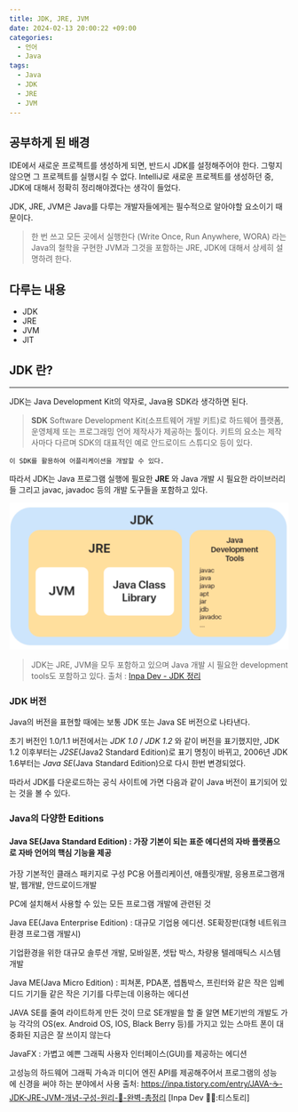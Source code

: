 ```yaml
---
title: JDK, JRE, JVM
date: 2024-02-13 20:00:22 +09:00
categories:
  - 언어
  - Java
tags:
  - Java
  - JDK
  - JRE
  - JVM
---
```


## 공부하게 된 배경

IDE에서 새로운 프로젝트를 생성하게 되면, 반드시 JDK를 설정해주어야 한다. 그렇지 않으면 그 프로젝트를 실행시킬 수 없다.
IntelliJ로 새로운 프로젝트를 생성하던 중, JDK에 대해서 정확히 정리해야겠다는 생각이 들었다.

JDK, JRE, JVM은 Java를 다루는 개발자들에게는 필수적으로 알아야할 요소이기 때문이다.

> 한 번 쓰고 모든 곳에서 실행한다 (Write Once, Run Anywhere, WORA)
라는 Java의 철학을 구현한 JVM과 그것을 포함하는 JRE, JDK에 대해서 상세히 설명하려 한다.


## 다루는 내용
- JDK
- JRE
- JVM
- JIT

## JDK 란?
---
JDK는 Java Development Kit의 약자로, Java용 SDK라 생각하면 된다.

> **SDK**
    Software Development Kit(소프트웨어 개발 키트)로 하드웨어 플랫폼, 운영체제 또는 프로그래밍 언어 제작사가 제공하는 툴이다.
    키트의 요소는 제작사마다 다르며 SDK의 대표적인 예로 안드로이드 스튜디오 등이 있다.

    이 SDK를 활용하여 어플리케이션을 개발할 수 있다.

따라서 JDK는 Java 프로그램 실행에 필요한 **JRE** 와 Java 개발 시 필요한 라이브러리들 그리고 javac, javadoc 등의 개발 도구들을 포함하고 있다.



![JDK의 구성요소](/assets/img/posts/2024-02-13-23-44-29.png)
> JDK는 JRE, JVM을 모두 포함하고 있으며 Java 개발 시 필요한 development tools도 포함하고 있다.
> 출처 : [Inpa Dev - JDK 정리](https://inpa.tistory.com/entry/JAVA-%E2%98%95-JDK-JRE-JVM-%EA%B0%9C%EB%85%90-%EA%B5%AC%EC%84%B1-%EC%9B%90%EB%A6%AC-%F0%9F%92%AF-%EC%99%84%EB%B2%BD-%EC%B4%9D%EC%A0%95%EB%A6%AC)

### JDK 버전

Java의 버전을 표현할 때에는 보통 JDK 또는 Java SE 버전으로 나타낸다.

초기 버전인 1.0/1.1 버전에서는 *JDK 1.0* / *JDK 1.2* 와 같이 버전을 표기했지만, JDK 1.2 이후부터는 *J2SE*(Java2 Standard Edition)로 표기 명칭이 바뀌고, 2006년 JDK 1.6부터는 *Java SE*(Java Standard Edition)으로 다시 한번 변경되었다.

따라서 JDK를 다운로드하는 공식 사이트에 가면 다음과 같이 Java 버전이 표기되어 있는 것을 볼 수 있다.

### Java의 다양한 Editions

#### Java SE(Java Standard Edition) : 가장 기본이 되는 표준 에디션의 자바 플랫폼으로 자바 언어의 핵심 기능을 제공

가장 기본적인 클래스 패키지로 구성
PC용 어플리케이션, 애플릿개발, 응용프로그램개발, 웹개발, 안드로이드개발

PC에 설치해서 사용할 수 있는 모든 프로그램 개발에 관련된 것



Java EE(Java Enterprise Edition) : 대규모 기업용 에디션. SE확장판(대형 네트워크환경 프로그램 개발시)

기업환경을 위한 대규모 솔루션 개발, 모바일폰, 셋탑 박스, 차량용 텔레매틱스 시스템 개발


Java ME(Java Micro Edition) : 피쳐폰, PDA폰, 셉톱박스, 프린터와 같은 작은 임베디드 기기들 같은 작은 기기를 다루는데 이용하는 에디션

JAVA SE를 줄여 라이트하게 만든 것이 므로 SE개발을 할 줄 알면 ME기반의 개발도 가능
각각의 OS(ex. Android OS, IOS, Black Berry 등)를 가지고 있는 스마트 폰이 대중화된 지금은 잘 쓰이지 않는다


JavaFX : 가볍고 예쁜 그래픽 사용자 인터페이스(GUI)를 제공하는 에디션

고성능의 하드웨어 그래픽 가속과 미디어 엔진 API를 제공해주어서 프로그램의 성능에 신경을 써야 하는 분야에서 사용
출처: https://inpa.tistory.com/entry/JAVA-☕-JDK-JRE-JVM-개념-구성-원리-💯-완벽-총정리 [Inpa Dev 👨‍💻:티스토리]
